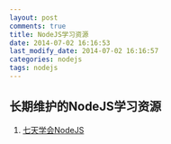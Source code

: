 ```yaml
---
layout: post
comments: true
title: NodeJS学习资源
date: 2014-07-02 16:16:53 
last_modify_date: 2014-07-02 16:16:57 
categories: nodejs
tags: nodejs
---
```


## 长期维护的NodeJS学习资源 ##

1. [七天学会NodeJS](http://nqdeng.github.io/7-days-nodejs/)




